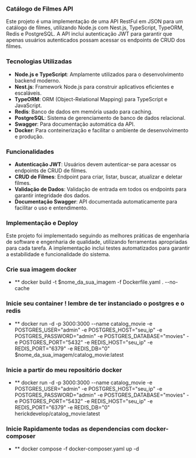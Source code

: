 ### Catálogo de Filmes API

Este projeto é uma implementação de uma API RestFul em JSON para um catálogo de filmes, utilizando Node.js com Nest.js, TypeScript, TypeORM, Redis e PostgreSQL. A API inclui autenticação JWT para garantir que apenas usuários autenticados possam acessar os endpoints de CRUD dos filmes.

### Tecnologias Utilizadas

- **Node.js e TypeScript**: Amplamente utilizados para o desenvolvimento backend moderno.
- **Nest.js**: Framework Node.js para construir aplicativos eficientes e escaláveis.
- **TypeORM**: ORM (Object-Relational Mapping) para TypeScript e JavaScript.
- **Redis**: Banco de dados em memória usado para caching.
- **PostgreSQL**: Sistema de gerenciamento de banco de dados relacional.
- **Swagger**: Para documentação automática da API.
- **Docker**: Para conteinerização e facilitar o ambiente de desenvolvimento e produção.


### Funcionalidades

- **Autenticação JWT**: Usuários devem autenticar-se para acessar os endpoints de CRUD de filmes.
- **CRUD de Filmes**: Endpoint para criar, listar, buscar, atualizar e deletar filmes.
- **Validação de Dados**: Validação de entrada em todos os endpoints para garantir integridade dos dados.
- **Documentação Swagger**: API documentada automaticamente para facilitar o uso e entendimento.

### Implementação e Deploy

Este projeto foi implementado seguindo as melhores práticas de engenharia de software e engenharia de qualidade, utilizando ferramentas apropriadas para cada tarefa. A implementação inclui testes automatizados para garantir a estabilidade e funcionalidade do sistema.

### Crie sua imagem docker
- ** docker build -t $nome_da_sua_imagem -f Dockerfile.yaml . --no-cache

### Inicie seu container ! lembre de ter instanciado o postgres e o redis
- ** docker run -d -p 3000:3000 --name catalog_movie -e POSTGRES_USER="admin" -e POSTGRES_HOST="seu_ip" -e POSTGRES_PASSWORD="admin" -e POSTGRES_DATABASE="movies" -e POSTGRES_PORT="5432" -e REDIS_HOST="seu_ip" -e REDIS_PORT="6379" -e REDIS_DB="0" $nome_da_sua_imagem/catalog_movie:latest

### Inicie a partir do meu repositório docker
- ** docker run -d -p 3000:3000 --name catalog_movie -e POSTGRES_USER="admin" -e POSTGRES_HOST="seu_ip" -e POSTGRES_PASSWORD="admin" -e POSTGRES_DATABASE="movies" -e POSTGRES_PORT="5432" -e REDIS_HOST="seu_ip" -e REDIS_PORT="6379" -e REDIS_DB="0" herickdevelop/catalog_movie:latest

### Inicie Rapidamente todas as dependencias com docker-composer
- ** docker compose -f docker-composer.yaml up -d